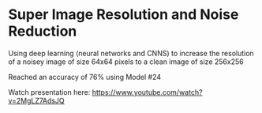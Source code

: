 # Super Image Resolution and Noise Reduction
Using deep learning (neural networks and CNNS) to increase the resolution of a noisey image of size 64x64 pixels to a clean image of size 256x256

Reached an accuracy of 76% using Model \#24

Watch presentation here: https://www.youtube.com/watch?v=2MgLZ7AdsJQ

